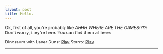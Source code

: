 ```yaml
---
layout: post
title: Hello.
---
```


Ok, first of all, you're probably like *AHHH WHERE ARE THE GAMES!?!?!* Don't worry, they're here. You can find them all here:

Dinosaurs with Laser Guns: [Play](http://gmisail64.github.io/projects/dwlg)
Starro: [Play](http://gmisail64.github.io/projects/Starro)

-----

